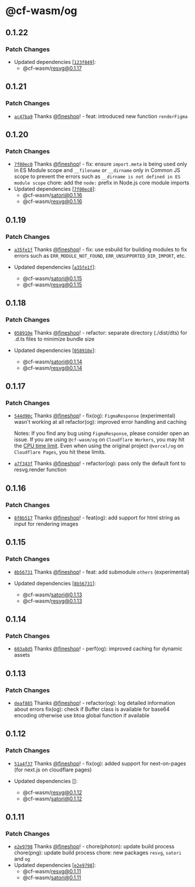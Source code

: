 # @cf-wasm/og

## 0.1.22

### Patch Changes

- Updated dependencies [[`123f049`](https://github.com/fineshopdesign/cf-wasm/commit/123f0494287fd90fa7970a085c1735c0b76f88b3)]:
  - @cf-wasm/resvg@0.1.17

## 0.1.21

### Patch Changes

- [`ac47ba9`](https://github.com/fineshopdesign/cf-wasm/commit/ac47ba9d7a15cac06cc9ee313f750aee996ad49d) Thanks [@fineshop](https://github.com/fineshop)! - feat: introduced new function `renderFigma`

## 0.1.20

### Patch Changes

- [`7f00ec0`](https://github.com/fineshopdesign/cf-wasm/commit/7f00ec06f67cbfd3b9f494d43a18ac6fec59f498) Thanks [@fineshop](https://github.com/fineshop)! - fix: ensure `import.meta` is being used only in ES Module scope and `__filename` or `__dirname` only in Common JS scope to prevent the errors such as `__dirname is not defined in ES module scope`
  chore: add the `node:` prefix in Node.js core module imports
- Updated dependencies [[`7f00ec0`](https://github.com/fineshopdesign/cf-wasm/commit/7f00ec06f67cbfd3b9f494d43a18ac6fec59f498)]:
  - @cf-wasm/satori@0.1.16
  - @cf-wasm/resvg@0.1.16

## 0.1.19

### Patch Changes

- [`a35fe1f`](https://github.com/fineshopdesign/cf-wasm/commit/a35fe1fd85388e5ff17de7c6b477c38155c22a61) Thanks [@fineshop](https://github.com/fineshop)! - fix: use esbuild for building modules to fix errors such as `ERR_MODULE_NOT_FOUND`, `ERR_UNSUPPORTED_DIR_IMPORT`, etc.

- Updated dependencies [[`a35fe1f`](https://github.com/fineshopdesign/cf-wasm/commit/a35fe1fd85388e5ff17de7c6b477c38155c22a61)]:
  - @cf-wasm/satori@0.1.15
  - @cf-wasm/resvg@0.1.15

## 0.1.18

### Patch Changes

- [`058910e`](https://github.com/fineshopdesign/cf-wasm/commit/058910e62cfb65e0796eba0be383a56d883ff6cb) Thanks [@fineshop](https://github.com/fineshop)! - refactor: separate directory (./dist/dts) for .d.ts files to minimize bundle size

- Updated dependencies [[`058910e`](https://github.com/fineshopdesign/cf-wasm/commit/058910e62cfb65e0796eba0be383a56d883ff6cb)]:
  - @cf-wasm/satori@0.1.14
  - @cf-wasm/resvg@0.1.14

## 0.1.17

### Patch Changes

- [`544d90c`](https://github.com/fineshopdesign/cf-wasm/commit/544d90c60647139f451ffed0698003c5b1039aca) Thanks [@fineshop](https://github.com/fineshop)! - fix(og): `FigmaResponse` (experimental) wasn't working at all
  refactor(og): improved error handling and caching

  Notes: If you find any bug using `FigmaResponse`, please consider open an issue.
  If you are using `@cf-wasm/og` on `Cloudflare Workers`, you may hit the [CPU time limit](https://developers.cloudflare.com/workers/platform/limits/#cpu-time). Even when using the original project `@vercel/og` on `Cloudflare Pages`, you hit these limits.

- [`a7f343f`](https://github.com/fineshopdesign/cf-wasm/commit/a7f343f7dc8537d00e7aceacaf0501b003bebba1) Thanks [@fineshop](https://github.com/fineshop)! - refactor(og): pass only the default font to resvg.render function

## 0.1.16

### Patch Changes

- [`8f0b517`](https://github.com/fineshopdesign/cf-wasm/commit/8f0b51789d79bf3b251bb87eb3df7a25e09a6865) Thanks [@fineshop](https://github.com/fineshop)! - feat(og): add support for html string as input for rendering images

## 0.1.15

### Patch Changes

- [`8b56731`](https://github.com/fineshopdesign/cf-wasm/commit/8b567314f273adea4ec2af72ee9c05f894e212e4) Thanks [@fineshop](https://github.com/fineshop)! - feat: add submodule `others` (experimental)

- Updated dependencies [[`8b56731`](https://github.com/fineshopdesign/cf-wasm/commit/8b567314f273adea4ec2af72ee9c05f894e212e4)]:
  - @cf-wasm/satori@0.1.13
  - @cf-wasm/resvg@0.1.13

## 0.1.14

### Patch Changes

- [`603a8d5`](https://github.com/fineshopdesign/cf-wasm/commit/603a8d5c89aee22c9d7488b4ea1ed75f56ed9e75) Thanks [@fineshop](https://github.com/fineshop)! - perf(og): improved caching for dynamic assets

## 0.1.13

### Patch Changes

- [`deaf885`](https://github.com/fineshopdesign/cf-wasm/commit/deaf885730bf894c41c800fb0079359e53715598) Thanks [@fineshop](https://github.com/fineshop)! - refactor(og): log detailed information about errors
  fix(og): check if Buffer class is available for base64 encoding otherwise use btoa global function if available

## 0.1.12

### Patch Changes

- [`51a4f37`](https://github.com/fineshopdesign/cf-wasm/commit/51a4f37043ec76f418e12817f35f9df62b3f8bf5) Thanks [@fineshop](https://github.com/fineshop)! - fix(og): added support for next-on-pages (for next.js on cloudflare pages)

- Updated dependencies []:
  - @cf-wasm/resvg@0.1.12
  - @cf-wasm/satori@0.1.12

## 0.1.11

### Patch Changes

- [`e2e9798`](https://github.com/fineshopdesign/cf-wasm/commit/e2e9798f817e3ca0e45f759ba6c623ee88ba9ab3) Thanks [@fineshop](https://github.com/fineshop)! - chore(photon): update build process
  chore(png): update build process
  chore: new packages `resvg`, `satori` and `og`
- Updated dependencies [[`e2e9798`](https://github.com/fineshopdesign/cf-wasm/commit/e2e9798f817e3ca0e45f759ba6c623ee88ba9ab3)]:
  - @cf-wasm/resvg@0.1.11
  - @cf-wasm/satori@0.1.11
